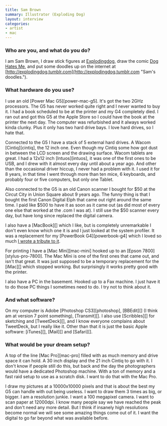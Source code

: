 ```yaml
---
title: Sam Brown
summary: Illustrator (Exploding Dog)
layout: interview
categories:
- artist
- mac
---
```


### Who are you, and what do you do?

I am Sam Brown, I draw stick figures at [Explodingdog](http://www.explodingdog.com/ "Sam's stick figures."), draw the comic [Dog Hates Me](http://www.doghatesme.com "Sam's comic."), and put some doodles up on the internet at [http://explodingdog.tumblr.com](http://explodingdog.tumblr.com "Sam's doodles.").

### What hardware do you use?

I use an old [Power Mac G5][power-mac-g5]. It's got the two 2GHz processors. The G5 has never worked quite right and I never wanted to buy it. I had a book scheduled to be at the printer and my G4 completely died. I ran out and got this G5 at the Apple Store so I could have the book at the printer the next day. The computer was refurbished and it always worked kinda clunky. Plus it only has two hard drive bays. I love hard drives, so I hate that. 

Connected to the G5 I have a stack of 5 external hard drives. A Wacom [Cintiq][cintiq], the 12 inch one. Even though my Cintiq some how got dust in between the LCD screen and the drawing surface. Wacom tablets are great. I had a 12x12 inch [Intuos][intuos], it was one of the first ones to be USB, and I drew with it almost every day until about a year ago. And other than the occasional driver hiccup, I never had a problem with it. I used it for 8 years, in that time I went through more than ten mice, 6 keyboards, and probably four or five computers, but only one Tablet.

Also connected to the G5 is an old Canon scanner I bought for $50 at the Circut City in Union Square about 9 years ago. The funny thing is that I bought the first Canon Digital Elph that came out right around the same time. I paid like $500 to have it as soon as it came out (as did most of every one else that worked at the .com I was at). I still use the $50 scanner every day, but have long since replaced the digital camera.

I also have a [MacBook][] which I like, but is completely unremarkable I don't even know which one it is and I just looked at the system profiler. It was a replacement for my [PowerBook G4][powerbook-g4] which I loved so much [I wrote a tribute to it](http://www.explodingdog.com/powerbookg4/ "Sam's tribute to his Powerbook.").

For printing I have a [Mac Mini][mac-mini] hooked up to an [Epson 7800][stylus-pro-7800]. The Mac Mini is one of the first ones that came out, and isn't that great. It was just supposed to be a temporary replacement for the [iMac][] which stopped working. But surprisingly it works pretty good with the printer.

I also have a PC in the basement. Hooked up to a Fax machine. I just have it to do those PC things I sometimes need to do. I try not to think about it.

### And what software?

On my computer is Adobe [Photoshop CS3][photoshop], [BBEdit][] (I think am at version 7 point something), [Transmit][]. I also use [Scribbles][] for sketching and [TweetDeck][], and I know everyone complains about TweetDeck, but I really like it. Other than that it is just the basic Apple software: [iTunes][], [Mail][] and [Safari][].

### What would be your dream setup?

A top of the line [Mac Pro][mac-pro] filled with as much memory and drive space it can hold. A 30 inch display and the 21 inch Cintiq to go with it. I don't know if people still do this, but back and the day the photographers would have a dedicated Photoshop machine. With a ton of memory and a fast raid setup to use as a scratch disk. I want to do that with the Mac Pro.

I draw my pictures at a 10000x10000 pixels and that is about the best my G5 can handle with out being useless. I want to draw them 3 times as big, or bigger. I am a resolution junkie. I want a 100 megapixel camera. I want to scan paper at 12000dpi. I know many people say we have reached the peak and don't need any more detail. But I think if insanely high resolutions become normal we will see some amazing things come out of it. I want the digital to go far beyond what was available before.